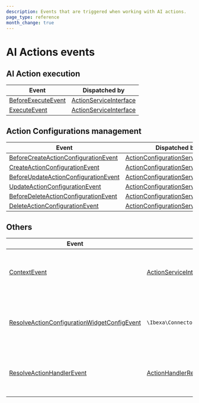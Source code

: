 ```yaml
---
description: Events that are triggered when working with AI actions.
page_type: reference
month_change: true
---
```


# AI Actions events

## AI Action execution

| Event | Dispatched by |
|---|---|
|[BeforeExecuteEvent](../php_api/php_api_reference/classes/Ibexa-Contracts-ConnectorAi-Action-Event-BeforeExecuteEvent.html)|[ActionServiceInterface](../php_api/php_api_reference/classes/Ibexa-Contracts-ConnectorAi-ActionServiceInterface.html)|
|[ExecuteEvent](../php_api/php_api_reference/classes/Ibexa-Contracts-ConnectorAi-Action-Event-ExecuteEvent.html)|[ActionServiceInterface](../php_api/php_api_reference/classes/Ibexa-Contracts-ConnectorAi-ActionServiceInterface.html)|

## Action Configurations management

| Event | Dispatched by |
|---|---|
|[BeforeCreateActionConfigurationEvent](../php_api/php_api_reference/classes/Ibexa-Contracts-ConnectorAi-ActionConfiguration-Event-BeforeCreateActionConfigurationEvent.html)|[ActionConfigurationServiceInterface](../php_api/php_api_reference/classes/Ibexa-Contracts-ConnectorAi-ActionConfigurationServiceInterface.html)|
|[CreateActionConfigurationEvent](../php_api/php_api_reference/classes/Ibexa-Contracts-ConnectorAi-ActionConfiguration-Event-CreateActionConfigurationEvent.html)|[ActionConfigurationServiceInterface](../php_api/php_api_reference/classes/Ibexa-Contracts-ConnectorAi-ActionConfigurationServiceInterface.html)|
|[BeforeUpdateActionConfigurationEvent](../php_api/php_api_reference/classes/Ibexa-Contracts-ConnectorAi-ActionConfiguration-Event-BeforeUpdateActionConfigurationEvent.html)|[ActionConfigurationServiceInterface](../php_api/php_api_reference/classes/Ibexa-Contracts-ConnectorAi-ActionConfigurationServiceInterface.html)|
|[UpdateActionConfigurationEvent](../php_api/php_api_reference/classes/Ibexa-Contracts-ConnectorAi-ActionConfiguration-Event-UpdateActionConfigurationEvent.html)|[ActionConfigurationServiceInterface](../php_api/php_api_reference/classes/Ibexa-Contracts-ConnectorAi-ActionConfigurationServiceInterface.html)|
|[BeforeDeleteActionConfigurationEvent](../php_api/php_api_reference/classes/Ibexa-Contracts-ConnectorAi-ActionConfiguration-Event-BeforeDeleteActionConfigurationEvent.html)|[ActionConfigurationServiceInterface](../php_api/php_api_reference/classes/Ibexa-Contracts-ConnectorAi-ActionConfigurationServiceInterface.html)|
|[DeleteActionConfigurationEvent](../php_api/php_api_reference/classes/Ibexa-Contracts-ConnectorAi-ActionConfiguration-Event-DeleteActionConfigurationEvent.html)|[ActionConfigurationServiceInterface](../php_api/php_api_reference/classes/Ibexa-Contracts-ConnectorAi-ActionConfigurationServiceInterface.html)|

## Others

| Event | Dispatched by | Description |
|---|---|---|
| [ContextEvent](../php_api/php_api_reference/classes/Ibexa-Contracts-ConnectorAi-Events-ContextEvent.html)| [ActionServiceInterface](../php_api/php_api_reference/classes/Ibexa-Contracts-ConnectorAi-ActionServiceInterface.html) | Pass additional options to the System Context before an AI Action is executed |
| [ResolveActionConfigurationWidgetConfigEvent](../php_api/php_api_reference/classes/Ibexa-Contracts-ConnectorAi-Events-ResolveActionConfigurationWidgetConfigEvent.html)| `\Ibexa\ConnectorAi\Twig\ActionConfigurationWidgetConfigExtension::renderActionConfigurationWidgetConfig()` | Modify the Action Type configuration returned from the [ibexa_ai_config Twig function](ai_actions_twig_functions.md) |
| [ResolveActionHandlerEvent](../php_api/php_api_reference/classes/Ibexa-Contracts-ConnectorAi-Events-ResolveActionHandlerEvent.html)| [ActionHandlerResolverInterface](../php_api/php_api_reference/classes/Ibexa-Contracts-ConnectorAi-Action-ActionHandlerResolverInterface.html) | Hook into the process of choosing a Handler to execute an AI Action |

